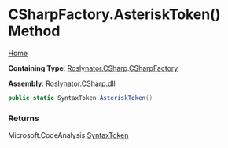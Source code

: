 <a name="_Top"></a>

# CSharpFactory\.AsteriskToken\(\) Method

[Home](../../../../README.md#_Top)

**Containing Type**: [Roslynator.CSharp](../../README.md#_Top)\.[CSharpFactory](../README.md#_Top)

**Assembly**: Roslynator\.CSharp\.dll

```csharp
public static SyntaxToken AsteriskToken()
```

### Returns

Microsoft\.CodeAnalysis\.[SyntaxToken](https://docs.microsoft.com/en-us/dotnet/api/microsoft.codeanalysis.syntaxtoken)

